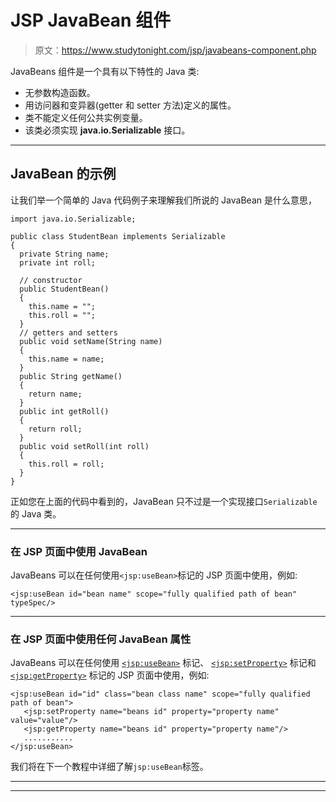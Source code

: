 # JSP JavaBean 组件

> 原文：<https://www.studytonight.com/jsp/javabeans-component.php>

JavaBeans 组件是一个具有以下特性的 Java 类:

*   无参数构造函数。
*   用访问器和变异器(getter 和 setter 方法)定义的属性。
*   类不能定义任何公共实例变量。
*   该类必须实现 **java.io.Serializable** 接口。

* * *

## JavaBean 的示例

让我们举一个简单的 Java 代码例子来理解我们所说的 JavaBean 是什么意思，

```
import java.io.Serializable;

public class StudentBean implements Serializable
{
  private String name;
  private int roll;

  // constructor
  public StudentBean()
  {
    this.name = "";
    this.roll = "";
  }
  // getters and setters
  public void setName(String name)
  {
    this.name = name;
  }
  public String getName()
  {
    return name;
  }
  public int getRoll()
  {
    return roll;
  }
  public void setRoll(int roll)
  {
    this.roll = roll;
  }
} 
```

正如您在上面的代码中看到的，JavaBean 只不过是一个实现接口`Serializable`的 Java 类。

* * *

### 在 JSP 页面中使用 JavaBean

JavaBeans 可以在任何使用`<jsp:useBean>`标记的 JSP 页面中使用，例如:

```
<jsp:useBean id="bean name" scope="fully qualified path of bean" typeSpec/> 
```

* * *

### 在 JSP 页面中使用任何 JavaBean 属性

JavaBeans 可以在任何使用 [`<jsp:useBean>`](usebean-tag.php) 标记、 [`<jsp:setProperty>`](setproperty-tag.php) 标记和 [`<jsp:getProperty>`](getproperty-tag.php) 标记的 JSP 页面中使用，例如:

```
<jsp:useBean id="id" class="bean class name" scope="fully qualified path of bean">
   <jsp:setProperty name="beans id" property="property name" value="value"/>
   <jsp:getProperty name="beans id" property="property name"/>
   ...........
</jsp:useBean> 
```

我们将在下一个教程中详细了解`jsp:useBean`标签。

* * *

* * *